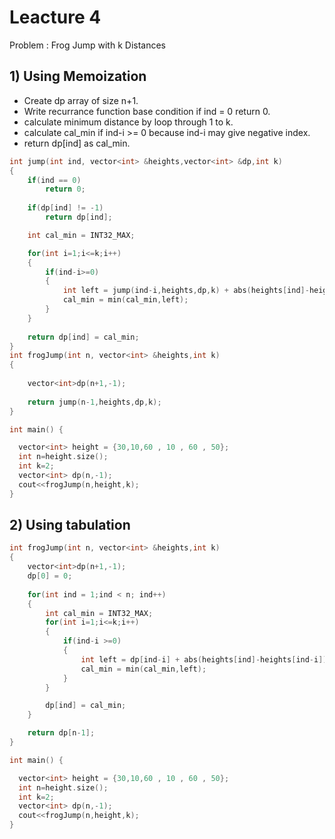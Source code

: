 # Leacture 4

Problem : Frog Jump with k Distances

## 1) Using Memoization
- Create dp array of size n+1.
- Write recurrance function base condition if ind = 0 return 0.
- calculate minimum distance by loop through 1 to k.
- calculate cal_min if ind-i >= 0 because ind-i may give negative index.
- return dp[ind] as cal_min.


```C++
int jump(int ind, vector<int> &heights,vector<int> &dp,int k)
{
    if(ind == 0)
        return 0;
    
    if(dp[ind] != -1)
        return dp[ind];

    int cal_min = INT32_MAX;

    for(int i=1;i<=k;i++)
    {
        if(ind-i>=0)
        {
            int left = jump(ind-i,heights,dp,k) + abs(heights[ind]-heights[ind-i]);
            cal_min = min(cal_min,left);
        }
    }
    
    return dp[ind] = cal_min;
}
int frogJump(int n, vector<int> &heights,int k)
{
    
    vector<int>dp(n+1,-1);
    
    return jump(n-1,heights,dp,k);
}

int main() {

  vector<int> height = {30,10,60 , 10 , 60 , 50};
  int n=height.size();
  int k=2;
  vector<int> dp(n,-1);
  cout<<frogJump(n,height,k);
}

```


## 2) Using tabulation

```C++
int frogJump(int n, vector<int> &heights,int k)
{   
    vector<int>dp(n+1,-1);
    dp[0] = 0;
    
    for(int ind = 1;ind < n; ind++)
    {
        int cal_min = INT32_MAX;
        for(int i=1;i<=k;i++)
        {
            if(ind-i >=0)
            {
                int left = dp[ind-i] + abs(heights[ind]-heights[ind-i]);
                cal_min = min(cal_min,left);
            }
        }

        dp[ind] = cal_min;
    }

    return dp[n-1];
}

int main() {

  vector<int> height = {30,10,60 , 10 , 60 , 50};
  int n=height.size();
  int k=2;
  vector<int> dp(n,-1);
  cout<<frogJump(n,height,k);
}
```

